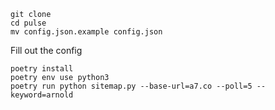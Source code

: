 ```
git clone  
cd pulse 
mv config.json.example config.json
```  
Fill out the config  
``` 
poetry install  
poetry env use python3  
poetry run python sitemap.py --base-url=a7.co --poll=5 --keyword=arnold
```

